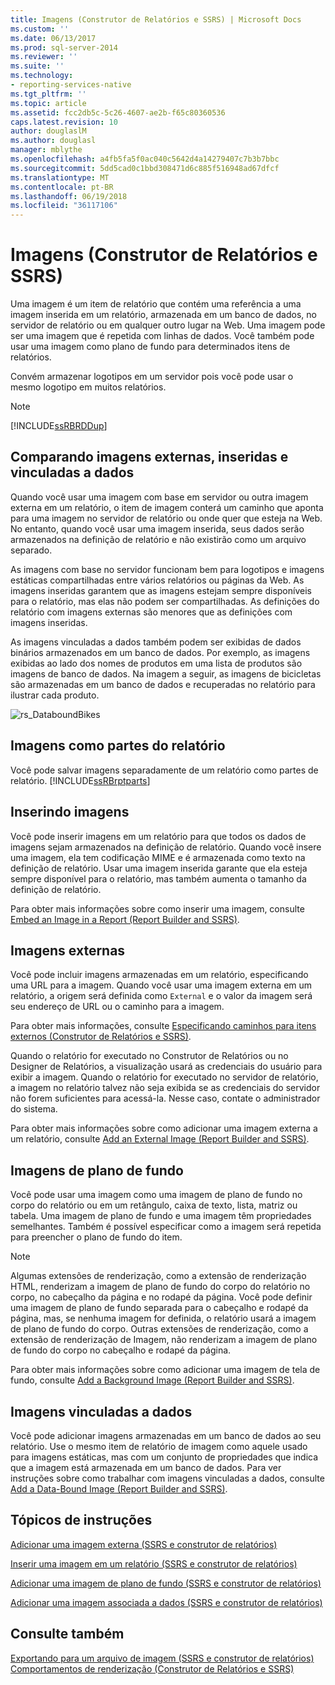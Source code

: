 ```yaml
---
title: Imagens (Construtor de Relatórios e SSRS) | Microsoft Docs
ms.custom: ''
ms.date: 06/13/2017
ms.prod: sql-server-2014
ms.reviewer: ''
ms.suite: ''
ms.technology:
- reporting-services-native
ms.tgt_pltfrm: ''
ms.topic: article
ms.assetid: fcc2db5c-5c26-4607-ae2b-f65c80360536
caps.latest.revision: 10
author: douglaslM
ms.author: douglasl
manager: mblythe
ms.openlocfilehash: a4fb5fa5f0ac040c5642d4a14279407c7b3b7bbc
ms.sourcegitcommit: 5dd5cad0c1bbd308471d6c885f516948ad67dfcf
ms.translationtype: MT
ms.contentlocale: pt-BR
ms.lasthandoff: 06/19/2018
ms.locfileid: "36117106"
---
```

# <a name="images-report-builder-and-ssrs"></a>Imagens (Construtor de Relatórios e SSRS)
  Uma imagem é um item de relatório que contém uma referência a uma imagem inserida em um relatório, armazenada em um banco de dados, no servidor de relatório ou em qualquer outro lugar na Web. Uma imagem pode ser uma imagem que é repetida com linhas de dados. Você também pode usar uma imagem como plano de fundo para determinados itens de relatórios.  
  
 Convém armazenar logotipos em um servidor pois você pode usar o mesmo logotipo em muitos relatórios.  
  
> [!NOTE]  
>  [!INCLUDE[ssRBRDDup](../../includes/ssrbrddup-md.md)]  
  
##  <a name="ComparingImages"></a> Comparando imagens externas, inseridas e vinculadas a dados  
 Quando você usar uma imagem com base em servidor ou outra imagem externa em um relatório, o item de imagem conterá um caminho que aponta para uma imagem no servidor de relatório ou onde quer que esteja na Web. No entanto, quando você usar uma imagem inserida, seus dados serão armazenados na definição de relatório e não existirão como um arquivo separado.  
  
 As imagens com base no servidor funcionam bem para logotipos e imagens estáticas compartilhadas entre vários relatórios ou páginas da Web. As imagens inseridas garantem que as imagens estejam sempre disponíveis para o relatório, mas elas não podem ser compartilhadas. As definições do relatório com imagens externas são menores que as definições com imagens inseridas.  
  
 As imagens vinculadas a dados também podem ser exibidas de dados binários armazenados em um banco de dados. Por exemplo, as imagens exibidas ao lado dos nomes de produtos em uma lista de produtos são imagens de banco de dados. Na imagem a seguir, as imagens de bicicletas são armazenadas em um banco de dados e recuperadas no relatório para ilustrar cada produto.  
  
 ![rs_DataboundBikes](../media/rs-databoundbikes.gif "rs_DataboundBikes")  
  

  
##  <a name="ImagesReportParts"></a> Imagens como partes do relatório  
 Você pode salvar imagens separadamente de um relatório como partes de relatório. [!INCLUDE[ssRBrptparts](../../includes/ssrbrptparts-md.md)]  
  
 
  
##  <a name="EmbedImages"></a> Inserindo imagens  
 Você pode inserir imagens em um relatório para que todos os dados de imagens sejam armazenados na definição de relatório. Quando você insere uma imagem, ela tem codificação MIME e é armazenada como texto na definição de relatório. Usar uma imagem inserida garante que ela esteja sempre disponível para o relatório, mas também aumenta o tamanho da definição de relatório.  
  
 Para obter mais informações sobre como inserir uma imagem, consulte [Embed an Image in a Report &#40;Report Builder and SSRS&#41;](embed-an-image-in-a-report-report-builder-and-ssrs.md).  
  

  
##  <a name="ExternalImages"></a> Imagens externas  
 Você pode incluir imagens armazenadas em um relatório, especificando uma URL para a imagem. Quando você usar uma imagem externa em um relatório, a origem será definida como `External` e o valor da imagem será seu endereço de URL ou o caminho para a imagem.  
  
 Para obter mais informações, consulte [Especificando caminhos para itens externos &#40;Construtor de Relatórios e SSRS&#41;](specifying-paths-to-external-items-report-builder-and-ssrs.md).  
  
 Quando o relatório for executado no Construtor de Relatórios ou no Designer de Relatórios, a visualização usará as credenciais do usuário para exibir a imagem. Quando o relatório for executado no servidor de relatório, a imagem no relatório talvez não seja exibida se as credenciais do servidor não forem suficientes para acessá-la. Nesse caso, contate o administrador do sistema.  
  
 Para obter mais informações sobre como adicionar uma imagem externa a um relatório, consulte [Add an External Image &#40;Report Builder and SSRS&#41;](add-an-external-image-report-builder-and-ssrs.md).  
  
 
  
##  <a name="BackgroundImages"></a> Imagens de plano de fundo  
 Você pode usar uma imagem como uma imagem de plano de fundo no corpo do relatório ou em um retângulo, caixa de texto, lista, matriz ou tabela. Uma imagem de plano de fundo e uma imagem têm propriedades semelhantes. Também é possível especificar como a imagem será repetida para preencher o plano de fundo do item.  
  
> [!NOTE]  
>  Algumas extensões de renderização, como a extensão de renderização HTML, renderizam a imagem de plano de fundo do corpo do relatório no corpo, no cabeçalho da página e no rodapé da página. Você pode definir uma imagem de plano de fundo separada para o cabeçalho e rodapé da página, mas, se nenhuma imagem for definida, o relatório usará a imagem de plano de fundo do corpo. Outras extensões de renderização, como a extensão de renderização de Imagem, não renderizam a imagem de plano de fundo do corpo no cabeçalho e rodapé da página.  
  
 Para obter mais informações sobre como adicionar uma imagem de tela de fundo, consulte [Add a Background Image &#40;Report Builder and SSRS&#41;](add-a-background-image-report-builder-and-ssrs.md).  
  
 
  
##  <a name="DataboundImages"></a> Imagens vinculadas a dados  
 Você pode adicionar imagens armazenadas em um banco de dados ao seu relatório. Use o mesmo item de relatório de imagem como aquele usado para imagens estáticas, mas com um conjunto de propriedades que indica que a imagem está armazenada em um banco de dados. Para ver instruções sobre como trabalhar com imagens vinculadas a dados, consulte [Add a Data-Bound Image &#40;Report Builder and SSRS&#41;](add-a-data-bound-image-report-builder-and-ssrs.md).  
  

  
##  <a name="HowTo"></a> Tópicos de instruções  
 [Adicionar uma imagem externa &#40;SSRS e construtor de relatórios&#41;](add-an-external-image-report-builder-and-ssrs.md)  
  
 [Inserir uma imagem em um relatório &#40;SSRS e construtor de relatórios&#41;](embed-an-image-in-a-report-report-builder-and-ssrs.md)  
  
 [Adicionar uma imagem de plano de fundo &#40;SSRS e construtor de relatórios&#41;](add-a-background-image-report-builder-and-ssrs.md)  
  
 [Adicionar uma imagem associada a dados &#40;SSRS e construtor de relatórios&#41;](add-a-data-bound-image-report-builder-and-ssrs.md)  
  
  
  
## <a name="see-also"></a>Consulte também  
 [Exportando para um arquivo de imagem &#40;SSRS e construtor de relatórios&#41;](../report-builder/exporting-to-an-image-file-report-builder-and-ssrs.md)   
 [Comportamentos de renderização &#40;Construtor de Relatórios e SSRS&#41;](rendering-behaviors-report-builder-and-ssrs.md)  
  
  